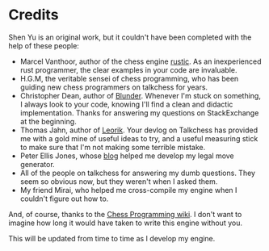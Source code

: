 # Credits
Shen Yu is an original work, but it couldn't have been completed with the help of these people:

- Marcel Vanthoor, author of the chess engine [rustic](https://github.com/mvanthoor/rustic). As an inexperienced rust programmer, the clear examples in your code are invaluable.
- H.G.M, the veritable sensei of chess programming, who has been guiding new chess programmers on talkchess for years.
- Christopher Dean, author of [Blunder](https://github.com/algerbrex/blunder). Whenever I'm stuck on something, I always look to your code, knowing I'll find a clean and didactic implementation. Thanks for answering my questions on StackExchange at the beginning.
- Thomas Jahn, author of [Leorik](https://github.com/lithander/Leorik). Your devlog on Talkchess has provided me with a gold mine of useful ideas to try, and a useful measuring stick to make sure that I'm not making some terrible mistake.
- Peter Ellis Jones, whose [blog](https://peterellisjones.com/posts/generating-legal-chess-moves-efficiently/) helped me develop my legal move generator.
- All of the people on talkchess for answering my dumb questions. They seem so obvious now, but they weren't when I asked them.
- My friend Mirai, who helped me cross-compile my engine when I couldn't figure out how to.

And, of course, thanks to the [Chess Programming wiki](https://www.chessprogramming.org/Main_Page). I don't want to imagine how long it would have taken to write this engine without you.

This will be updated from time to time as I develop my engine.
